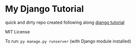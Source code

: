 # My Django Tutorial

quick and dirty repo created following along [django tutorial](https://docs.djangoproject.com/en/4.0/intro/tutorial01/)

MIT License

To run: `py manage.py runserver`
(with Django module installed)

